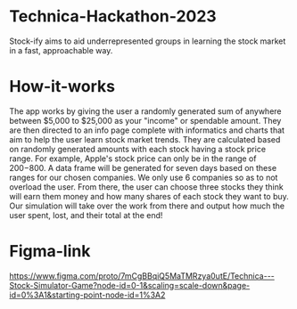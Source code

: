 # Technica-Hackathon-2023
Stock-ify aims to aid underrepresented groups in learning the stock market in a fast, approachable way.

# How-it-works
The app works by giving the user a randomly generated sum of anywhere between $5,000 to $25,000 as your "income" or spendable amount. They are then directed to an info page complete with informatics
and charts that aim to help the user learn stock market trends. They are calculated based on randomly generated amounts with each stock having a stock price range. For example, Apple's stock price 
can only be in the range of $200-$800. A data frame will be generated for seven days based on these ranges for our chosen companies. We only use 6 companies so as to not overload the user. From there, the user 
can choose three stocks they think will earn them money and how many shares of each stock they want to buy. Our simulation will take over the work from there and output how much the user spent, lost, 
and their total at the end!

# Figma-link
https://www.figma.com/proto/7mCgBBqiQ5MaTMRzya0utE/Technica---Stock-Simulator-Game?node-id=0-1&scaling=scale-down&page-id=0%3A1&starting-point-node-id=1%3A2
